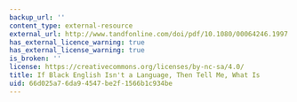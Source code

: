 ```yaml
---
backup_url: ''
content_type: external-resource
external_url: http://www.tandfonline.com/doi/pdf/10.1080/00064246.1997.11430831
has_external_licence_warning: true
has_external_license_warning: true
is_broken: ''
license: https://creativecommons.org/licenses/by-nc-sa/4.0/
title: If Black English Isn't a Language, Then Tell Me, What Is
uid: 66d025a7-6da9-4547-be2f-1566b1c934be
---
```

